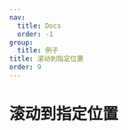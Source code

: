 ```yaml
---
nav:
  title: Docs
  order: -1
group:
  title: 例子
title: 滚动到指定位置
order: 9
---
```


# 滚动到指定位置

<code src="../../../src/scroll-to.tsx"  />

